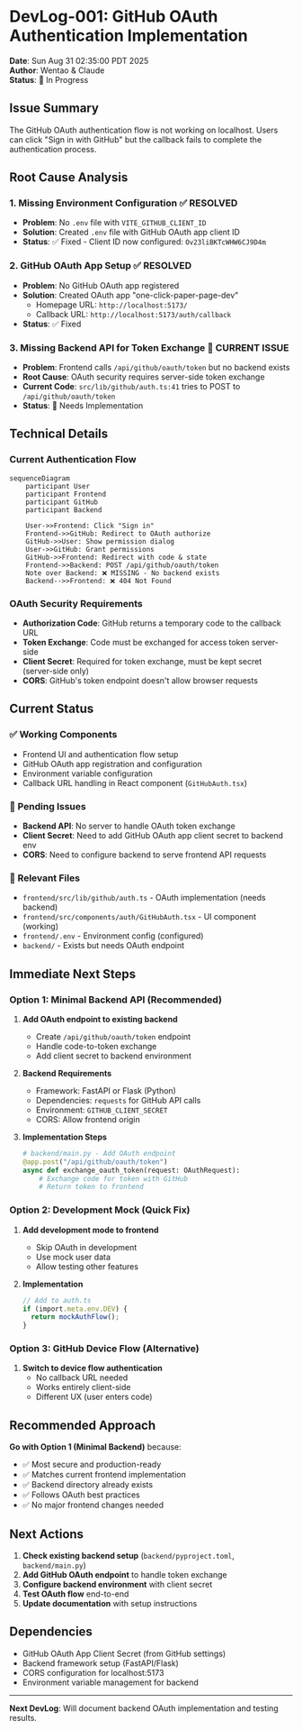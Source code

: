 # DevLog-001: GitHub OAuth Authentication Implementation

**Date**: Sun Aug 31 02:35:00 PDT 2025  
**Author**: Wentao & Claude  
**Status**: 🔄 In Progress  

## Issue Summary

The GitHub OAuth authentication flow is not working on localhost. Users can click "Sign in with GitHub" but the callback fails to complete the authentication process.

## Root Cause Analysis

### 1. **Missing Environment Configuration** ✅ RESOLVED
- **Problem**: No `.env` file with `VITE_GITHUB_CLIENT_ID`
- **Solution**: Created `.env` file with GitHub OAuth app client ID
- **Status**: ✅ Fixed - Client ID now configured: `Ov23liBKTcWHW6CJ9D4m`

### 2. **GitHub OAuth App Setup** ✅ RESOLVED  
- **Problem**: No GitHub OAuth app registered
- **Solution**: Created OAuth app "one-click-paper-page-dev"
  - Homepage URL: `http://localhost:5173/`
  - Callback URL: `http://localhost:5173/auth/callback`
- **Status**: ✅ Fixed

### 3. **Missing Backend API for Token Exchange** 🔄 CURRENT ISSUE
- **Problem**: Frontend calls `/api/github/oauth/token` but no backend exists
- **Root Cause**: OAuth security requires server-side token exchange
- **Current Code**: `src/lib/github/auth.ts:41` tries to POST to `/api/github/oauth/token`
- **Status**: 🔄 Needs Implementation

## Technical Details

### Current Authentication Flow
```mermaid
sequenceDiagram
    participant User
    participant Frontend
    participant GitHub
    participant Backend
    
    User->>Frontend: Click "Sign in"
    Frontend->>GitHub: Redirect to OAuth authorize
    GitHub->>User: Show permission dialog
    User->>GitHub: Grant permissions
    GitHub->>Frontend: Redirect with code & state
    Frontend->>Backend: POST /api/github/oauth/token
    Note over Backend: ❌ MISSING - No backend exists
    Backend-->>Frontend: ❌ 404 Not Found
```

### OAuth Security Requirements
- **Authorization Code**: GitHub returns a temporary code to the callback URL
- **Token Exchange**: Code must be exchanged for access token server-side
- **Client Secret**: Required for token exchange, must be kept secret (server-side only)
- **CORS**: GitHub's token endpoint doesn't allow browser requests

## Current Status

### ✅ Working Components
- Frontend UI and authentication flow setup
- GitHub OAuth app registration and configuration
- Environment variable configuration
- Callback URL handling in React component (`GitHubAuth.tsx`)

### 🔄 Pending Issues
- **Backend API**: No server to handle OAuth token exchange
- **Client Secret**: Need to add GitHub OAuth app client secret to backend env
- **CORS**: Need to configure backend to serve frontend API requests

### 📁 Relevant Files
- `frontend/src/lib/github/auth.ts` - OAuth implementation (needs backend)
- `frontend/src/components/auth/GitHubAuth.tsx` - UI component (working)
- `frontend/.env` - Environment config (configured)
- `backend/` - Exists but needs OAuth endpoint

## Immediate Next Steps

### Option 1: Minimal Backend API (Recommended)
1. **Add OAuth endpoint to existing backend**
   - Create `/api/github/oauth/token` endpoint
   - Handle code-to-token exchange
   - Add client secret to backend environment

2. **Backend Requirements**
   - Framework: FastAPI or Flask (Python)
   - Dependencies: `requests` for GitHub API calls
   - Environment: `GITHUB_CLIENT_SECRET`
   - CORS: Allow frontend origin

3. **Implementation Steps**
   ```python
   # backend/main.py - Add OAuth endpoint
   @app.post("/api/github/oauth/token")
   async def exchange_oauth_token(request: OAuthRequest):
       # Exchange code for token with GitHub
       # Return token to frontend
   ```

### Option 2: Development Mock (Quick Fix)
1. **Add development mode to frontend**
   - Skip OAuth in development
   - Use mock user data
   - Allow testing other features

2. **Implementation**
   ```typescript
   // Add to auth.ts
   if (import.meta.env.DEV) {
     return mockAuthFlow();
   }
   ```

### Option 3: GitHub Device Flow (Alternative)
1. **Switch to device flow authentication**
   - No callback URL needed
   - Works entirely client-side
   - Different UX (user enters code)

## Recommended Approach

**Go with Option 1 (Minimal Backend)** because:
- ✅ Most secure and production-ready
- ✅ Matches current frontend implementation
- ✅ Backend directory already exists
- ✅ Follows OAuth best practices
- ✅ No major frontend changes needed

## Next Actions

1. **Check existing backend setup** (`backend/pyproject.toml`, `backend/main.py`)
2. **Add GitHub OAuth endpoint** to handle token exchange
3. **Configure backend environment** with client secret
4. **Test OAuth flow** end-to-end
5. **Update documentation** with setup instructions

## Dependencies

- GitHub OAuth App Client Secret (from GitHub settings)
- Backend framework setup (FastAPI/Flask)
- CORS configuration for localhost:5173
- Environment variable management for backend

---

**Next DevLog**: Will document backend OAuth implementation and testing results.

